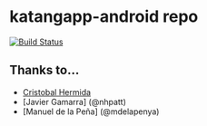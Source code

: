 # katangapp-android repo

[![Build Status](https://travis-ci.org/craftsmanship-toledo/katangapp-android.svg)](https://travis-ci.org/craftsmanship-toledo/katangapp-android)

## Thanks to...

* [Cristobal Hermida](@chremidap)
* [Javier Gamarra] (@nhpatt)
* [Manuel de la Peña] (@mdelapenya)
